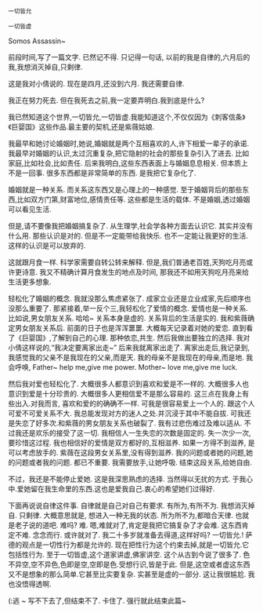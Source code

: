 ```
一切皆允

一切皆虚
```

Somos Assassin~ 

前段时间,写了一篇文字. 已然记不得. 只记得一句话, 以前的我是自律的,六月后的我,我想消灭掉自,只剩律.

这是我对小倩说的. 现在是四月,还没到六月. 我还需要自律. 

我正在努力死去. 但在我死去之前,我一定要弄明白.我到底是什么?

我已然知道这个世界,一切皆允,一切皆虚.我能知道这个,不仅仅因为《刺客信条》《巨婴国》这些作品.最主要的契机,还是紫薇姑娘.

我最早和她讨论婚姻时,她说,婚姻就是两个互相喜欢的人,许下相爱一辈子的承诺. 我最早对婚姻的认识,太过沉重复杂,把它隐射的社会的那些复杂引入了进去.
比如家庭,比如社会,比如责任. 后来我明白,这些东西表面上与婚姻息息相关. 但本质上不是一回事. 很多东西都是非常简单的东西. 是我把它复杂化了.

婚姻就是一种关系. 而关系这东西又是心理上的一种感觉. 至于婚姻背后的那些东西,比如双方门第,财富地位,感情责任等. 这些都是生活的载体. 不是婚姻,透过婚姻可以看见生活.

但是,请不要像我把婚姻搞复杂了. 从生理学,社会学各种方面去认识它. 其实并没有什么用. 那些认识是对的. 但是不一定能带给我快乐. 也不一定能让我更好的生活. 这样的认识是可以放弃的.

这就跟月食一样. 科学家需要自转公转来解释. 但是,我们普通老百姓,天狗吃月亮或许更诗意. 我又不精确计算月食发生的地点及时间, 那我还不如用天狗吃月亮来给生活更多想象.

轻松化了婚姻的概念. 我就没那么焦虑紧张了. 成家立业还是立业成家,先后顺序也没那么重要了.
那紧接着,举一反个三,我轻松化了爱情的概念. 爱情也是一种关系.比如说,男女朋友关系. 哈哈~ 关系本身是虚的. 关系背后的生活是实的. 我和紫薇确定男女朋友关系后. 前面的日子也是浑浑噩噩.
大概每天记录着对她的爱恋. 直到看了《巨婴国》,了解到自己的心理. 那种依恋,共生. 然后我做出要独立的选择. 我对小倩这样说的,“我决定要离家出走~”  后来我就离家出走了.
离家出走后,我记录到,我感觉我的父亲不是我现在的父亲,而是天. 我的母亲不是我现在的母亲,而是地. 我会呼唤, Father~ help me,give me power. Mother~ love me,give me luck.

然后我对爱也轻松化了. 大概很多人都意识到喜欢和爱是不一样的. 大概很多人也意识到爱是十分珍贵的. 大概很多人更相信爱不是那么容易的. 这三点在我身上有些出入.对我而言, 喜欢和爱的的确确不一样. 可我是很容易爱上一个人的. 跟这个人可爱不可爱关系不大. 我总能发现对方的迷人之处.并沉浸于其中不能自拔. 可我还是失恋了好多次.和紫薇的男女朋友关系也破裂了. 我有过悲伤难过及难以适从.
不过我还是欢乐的接受了这一切. 我相信人一生失恋的次数是固定的. 失一次少一次,要珍惜这过程. 我也相信好的爱情是双方都好的,互相滋养. 如果一方得不到滋养, 是可以考虑放手的. 紫薇在这段男女关系里,没有得到滋养. 我的问题或者她的问题,她的问题或者我的问题. 都已不重要. 我需要放手,让她呼吸. 结束这段关系,给她自由.

不过，我还是不能停止爱她. 这是我深思熟虑的选择. 当然得以无扰的方式. 于我心中.爱她留在我生命里的东西.这也是爱我自己.衷心的希望她们过得好.

下面再说说自律这件事.
自律就是自己对自己有要求. 有所为,有所不为. 我想消灭掉自. 只剩律. 大概意思就是, 想进入一种无我的状态. 所为所不为,都暗合天律. 也就是老子说的道吧.
难吗? 难. 嗯,难就对了,肯定是我把它搞复杂了才会难. 这东西肯定不难. 念念而行. 或许就对了. 我二十多岁就准备去得道,这样好吗? 一切皆允.! 萨德的观点是一切性行为都是允许的.
现在把性行为这个约束去掉,就是一切皆允.它包括性行为. 至于一切皆虚,这个道家讲虚,佛家讲空. 这个从古到今说了很多了. 色不异空,空不异色,色即是空,空即是色.受想行识,皆是于此. 但是,这空或者虚这东西又不是想象的那么简单.它甚至比实要复杂. 实甚至是虚的一部分. 这让我很尴尬. 我也没悟得透啊.

(:逃 ~ 写不下去了,但结束不了. 卡住了. 强行就此结束此篇~
